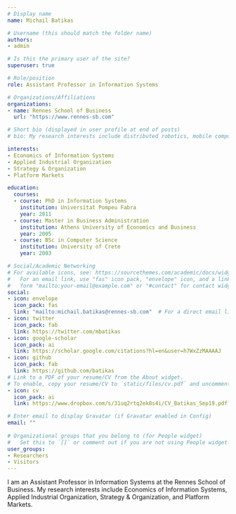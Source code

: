 ```yaml
---
# Display name
name: Michail Batikas

# Username (this should match the folder name)
authors:
- admin

# Is this the primary user of the site?
superuser: true

# Role/position
role: Assistant Professor in Information Systems

# Organizations/Affiliations
organizations:
- name: Rennes School of Business
  url: "https://www.rennes-sb.com"

# Short bio (displayed in user profile at end of posts)
# bio: My research interests include distributed robotics, mobile computing and programmable matter.

interests:
- Economics of Information Systems
- Applied Industrial Organization
- Strategy & Organization
- Platform Markets

education:
  courses:
  - course: PhD in Information Systems
    institution: Universitat Pompeu Fabra
    year: 2011
  - course: Master in Business Administration
    institution: Athens University of Economics and Business
    year: 2005
  - course: BSc in Computer Science
    institution: University of Crete
    year: 2003

# Social/Academic Networking
# For available icons, see: https://sourcethemes.com/academic/docs/widgets/#icons
#   For an email link, use "fas" icon pack, "envelope" icon, and a link in the
#   form "mailto:your-email@example.com" or "#contact" for contact widget.
social:
- icon: envelope
  icon_pack: fas
  link: "mailto:michail.batikas@rennes-sb.com"  # For a direct email link, use "mailto:test@example.org"
- icon: twitter
  icon_pack: fab
  link: https://twitter.com/mbatikas
- icon: google-scholar
  icon_pack: ai
  link: https://scholar.google.com/citations?hl=en&user=h7WxZzMAAAAJ
- icon: github
  icon_pack: fab
  link: https://github.com/batikas
# Link to a PDF of your resume/CV from the About widget.
# To enable, copy your resume/CV to `static/files/cv.pdf` and uncomment the lines below.  
- icon: cv
  icon_pack: ai
  link: https://www.dropbox.com/s/31uq2rtq2ek8s4i/CV_Batikas_Sep19.pdf?dl=0

# Enter email to display Gravatar (if Gravatar enabled in Config)
email: ""
  
# Organizational groups that you belong to (for People widget)
#   Set this to `[]` or comment out if you are not using People widget.  
user_groups:
- Researchers
- Visitors
---
```


I am an Assistant Professor in Information Systems at the Rennes School of Business. My research interests include Economics of Information Systems, Applied Industrial Organization, Strategy & Organization, and Platform Markets.
